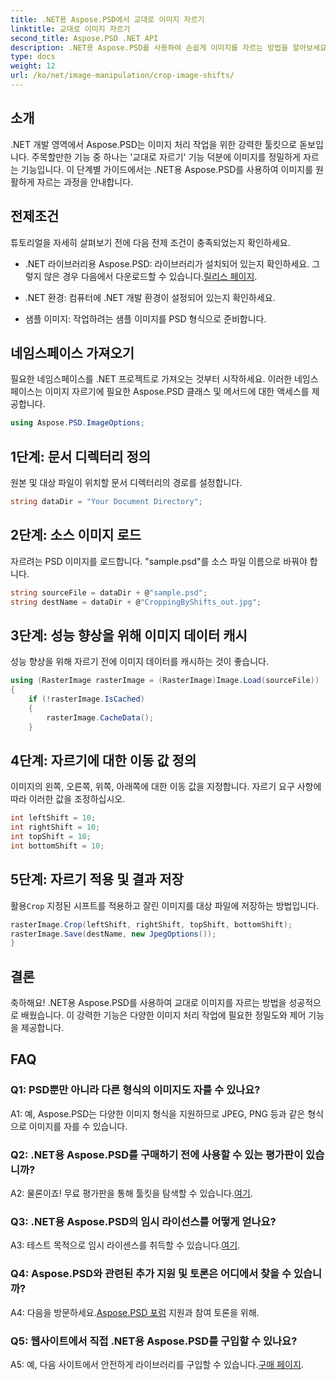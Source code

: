 ```yaml
---
title: .NET용 Aspose.PSD에서 교대로 이미지 자르기
linktitle: 교대로 이미지 자르기
second_title: Aspose.PSD .NET API
description: .NET용 Aspose.PSD를 사용하여 손쉽게 이미지를 자르는 방법을 알아보세요. 정확한 이미지 조정을 위해서는 단계별 가이드를 따르십시오.
type: docs
weight: 12
url: /ko/net/image-manipulation/crop-image-shifts/
---
```

## 소개

.NET 개발 영역에서 Aspose.PSD는 이미지 처리 작업을 위한 강력한 툴킷으로 돋보입니다. 주목할만한 기능 중 하나는 '교대로 자르기' 기능 덕분에 이미지를 정밀하게 자르는 기능입니다. 이 단계별 가이드에서는 .NET용 Aspose.PSD를 사용하여 이미지를 원활하게 자르는 과정을 안내합니다.

## 전제조건

튜토리얼을 자세히 살펴보기 전에 다음 전제 조건이 충족되었는지 확인하세요.

-  .NET 라이브러리용 Aspose.PSD: 라이브러리가 설치되어 있는지 확인하세요. 그렇지 않은 경우 다음에서 다운로드할 수 있습니다.[릴리스 페이지](https://releases.aspose.com/psd/net/).

- .NET 환경: 컴퓨터에 .NET 개발 환경이 설정되어 있는지 확인하세요.

- 샘플 이미지: 작업하려는 샘플 이미지를 PSD 형식으로 준비합니다.

## 네임스페이스 가져오기

필요한 네임스페이스를 .NET 프로젝트로 가져오는 것부터 시작하세요. 이러한 네임스페이스는 이미지 자르기에 필요한 Aspose.PSD 클래스 및 메서드에 대한 액세스를 제공합니다.

```csharp
using Aspose.PSD.ImageOptions;
```

## 1단계: 문서 디렉터리 정의

원본 및 대상 파일이 위치할 문서 디렉터리의 경로를 설정합니다.

```csharp
string dataDir = "Your Document Directory";
```

## 2단계: 소스 이미지 로드

자르려는 PSD 이미지를 로드합니다. "sample.psd"를 소스 파일 이름으로 바꿔야 합니다.

```csharp
string sourceFile = dataDir + @"sample.psd";
string destName = dataDir + @"CroppingByShifts_out.jpg";
```

## 3단계: 성능 향상을 위해 이미지 데이터 캐시

성능 향상을 위해 자르기 전에 이미지 데이터를 캐시하는 것이 좋습니다.

```csharp
using (RasterImage rasterImage = (RasterImage)Image.Load(sourceFile))
{
    if (!rasterImage.IsCached)
    {
        rasterImage.CacheData();
    }
```

## 4단계: 자르기에 대한 이동 값 정의

이미지의 왼쪽, 오른쪽, 위쪽, 아래쪽에 대한 이동 값을 지정합니다. 자르기 요구 사항에 따라 이러한 값을 조정하십시오.

```csharp
int leftShift = 10;
int rightShift = 10;
int topShift = 10;
int bottomShift = 10;
```

## 5단계: 자르기 적용 및 결과 저장

 활용`Crop` 지정된 시프트를 적용하고 잘린 이미지를 대상 파일에 저장하는 방법입니다.

```csharp
rasterImage.Crop(leftShift, rightShift, topShift, bottomShift);
rasterImage.Save(destName, new JpegOptions());
}
```

## 결론

축하해요! .NET용 Aspose.PSD를 사용하여 교대로 이미지를 자르는 방법을 성공적으로 배웠습니다. 이 강력한 기능은 다양한 이미지 처리 작업에 필요한 정밀도와 제어 기능을 제공합니다.

## FAQ

### Q1: PSD뿐만 아니라 다른 형식의 이미지도 자를 수 있나요?

A1: 예, Aspose.PSD는 다양한 이미지 형식을 지원하므로 JPEG, PNG 등과 같은 형식으로 이미지를 자를 수 있습니다.

### Q2: .NET용 Aspose.PSD를 구매하기 전에 사용할 수 있는 평가판이 있습니까?

 A2: 물론이죠! 무료 평가판을 통해 툴킷을 탐색할 수 있습니다.[여기](https://releases.aspose.com/).

### Q3: .NET용 Aspose.PSD의 임시 라이선스를 어떻게 얻나요?

 A3: 테스트 목적으로 임시 라이센스를 취득할 수 있습니다.[여기](https://purchase.aspose.com/temporary-license/).

### Q4: Aspose.PSD와 관련된 추가 지원 및 토론은 어디에서 찾을 수 있습니까?

 A4: 다음을 방문하세요.[Aspose.PSD 포럼](https://forum.aspose.com/c/psd/34) 지원과 참여 토론을 위해.

### Q5: 웹사이트에서 직접 .NET용 Aspose.PSD를 구입할 수 있나요?

 A5: 예, 다음 사이트에서 안전하게 라이브러리를 구입할 수 있습니다.[구매 페이지](https://purchase.aspose.com/buy).
